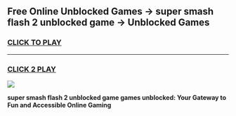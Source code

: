 
## Free Online Unblocked Games → super smash flash 2 unblocked game → Unblocked Games
<h3>
<a href="https://premium.freeplayer.one?title=super_smash_flash_2_unblocked_game&ref=21F">CLICK TO PLAY</a></h3>
<hr>

<h3>
<a href="https://premium.freeplayer.one?title=super_smash_flash_2_unblocked_game&ref=21F">CLICK 2 PLAY</a>
  
</h3>

<a href="https://premium.freeplayer.one?title=super_smash_flash_2_unblocked_game&ref=21F/"><img src="https://clearcache.store/games.png"></a>


**super smash flash 2 unblocked game games unblocked: Your Gateway to Fun and Accessible Online Gaming**
